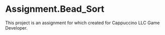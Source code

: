 # Assignment.Bead_Sort
This project is an assignment for which created for Cappuccino LLC Game Developer.
